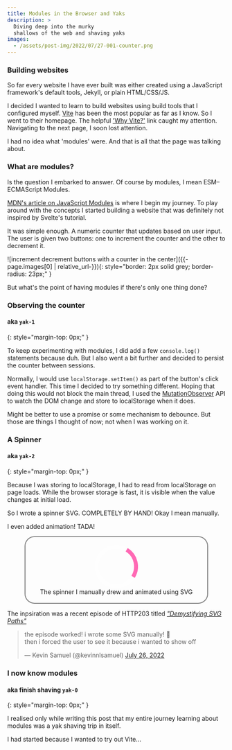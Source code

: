 ```yaml
---
title: Modules in the Browser and Yaks
description: >
  Diving deep into the murky
  shallows of the web and shaving yaks
images:
  - /assets/post-img/2022/07/27-001-counter.png
---
```


### Building websites

So far every website I have ever built was either created using
a JavaScript framework's default tools, Jekyll, or plain
HTML/CSS/JS.

I decided I wanted to learn to build websites using build tools
that I configured myself.
[Vite](https://vitejs.dev) has been the most popular as far as I
know.
So I went to their homepage. The helpful
['Why Vite?'](https://vitejs.dev/guide/why.html) link caught my
attention. Navigating to the next page, I soon lost attention.

I had no idea what 'modules' were. And that is all that the page
was talking about.

### What are modules?

Is the question I embarked to answer. Of course by modules, I
mean ESM&ndash;ECMAScript Modules.

[MDN's article on JavaScript Modules](https://developer.mozilla.org/en-US/docs/Web/JavaScript/Guide/Modules)
is where I begin my journey. To play around with the concepts
I started building a website that was definitely not inspired
by Svelte's tutorial.

It was simple enough. A numeric counter that updates based on
user input. The user is given two buttons: one to increment
the counter and the other to decrement it.

![increment decrement buttons with a counter in the center]({{-page.images[0] | relative_url-}}){: style="border: 2px solid grey; border-radius: 23px;" }

But what's the point of having modules if there's only one thing
done?

### Observing the counter
#### aka `yak-1`
{: style="margin-top: 0px;" }

To keep experimenting with modules, I did add a few `console.log()`
statements because duh. But I also went a bit further and
decided to persist the counter between sessions.

Normally, I would use `localStorage.setItem()` as part of the button's
click event handler. This time I decided to try something different.
Hoping that doing this would not block the main thread, I used the
[MutationObserver](https://developer.mozilla.org/en-US/docs/Web/API/MutationObserver)
API to watch the DOM change and store to localStorage when it does.

Might be better to use a promise or some mechanism to debounce.
But those are things I thought of now; not when I was working on it.

### A Spinner
#### aka `yak-2`
{: style="margin-top: 0px;" }

Because I was storing to localStorage, I had to read from localStorage
on page loads. While the browser storage is fast, it is visible
when the value changes at initial load.

So I wrote a spinner SVG. COMPLETELY BY HAND! Okay I mean manually.

I even added animation! TADA!

<figure style="text-align: center; border: 2px solid grey; border-radius:23px; padding: 2ch;">
<svg width="100px" height="100px" id="spinner" fill="none" viewbox="0 0 11 11">
    <circle stroke="white" stroke-opacity="30%"
	cx="5.5" cy="5.5" r="5"/>
    <path stroke="hotpink" d="
	    M 5.5 .5
	    a 5 5 90 0 1 5 5
	      ">
	<animateTransform attributeName="transform" attributeType="XML"
	    type="rotate"
	    dur="1s" repeatCount="indefinite"
	    from="0 5.5 5.5"
	    to="360 5.5 5.5"/>
    </path>
</svg>
<figcaption>The spinner I manually drew and animated using SVG</figcaption>
</figure>

The inpsiration was a recent episode of HTTP203 titled [_"Demystifying SVG Paths"_](https://youtu.be/9qen5CKjUe8)

<blockquote class="twitter-tweet" data-dnt="true" data-theme="dark"><p lang="en" dir="ltr">the episode worked! i wrote some SVG manually! 🐢<br>then i forced the user to see it because i wanted to show off</p>&mdash; Kevin Samuel (@kevinnlsamuel) <a href="https://twitter.com/kevinnlsamuel/status/1551932848763985921?ref_src=twsrc%5Etfw">July 26, 2022</a></blockquote>

### I now know modules
#### aka finish shaving `yak-0`
{: style="margin-top: 0px;" }

I realised only while writing this post that my entire journey
learning about modules was a yak shaving trip in itself.

I had started because I wanted to try out Vite&hellip;

